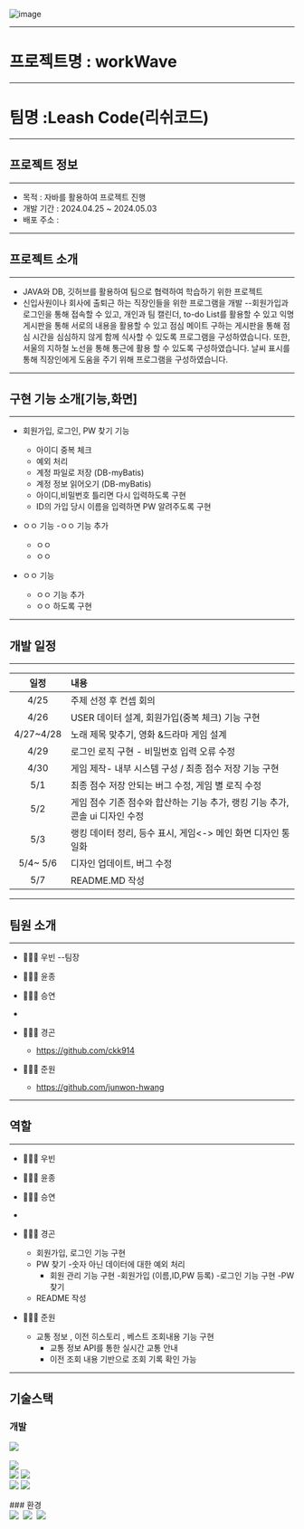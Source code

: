 ![image](https://github.com/full-stack-mini-project-2/workwave/assets/50573460/bef4031e-9a9f-4ee0-986a-2575167f4816)

---
# 프로젝트명 : workWave
---
# 팀명       :Leash Code(리쉬코드)
---
## 프로젝트 정보
---
- 목적 : 자바를 활용하여 프로젝트 진행
- 개발 기간 : 2024.04.25 ~ 2024.05.03
- 배포 주소 :

---

## 프로젝트 소개
---
- JAVA와 DB, 깃허브를 활용하여 팀으로 협력하여 학습하기 위한 프로젝트
- 신입사원이나 회사에 출퇴근 하는 직장인들을 위한 프로그램을 개발
--회원가입과 로그인을 통해 접속할 수 있고,
  개인과 팀 캘린더, to-do List를 활용할 수 있고
  익명 게시판을 통해 서로의 내용을 활용할 수 있고
  점심 메이트 구하는 게시판을 통해 점심 시간을 심심하지 않게 함께 식사할 수 있도록
  프로그램을 구성하였습니다.
  또한, 서울의 지하철 노선을 통해 통근에 활용 할 수 있도록 구성하였습니다.
  날씨 표시를 통해 직장인에게 도움을 주기 위해 프로그램을 구성하였습니다. 
  



---
## 구현 기능 소개[기능,화면]
---
- 회원가입, 로그인, PW 찾기 기능  
  - 아이디 중복 체크  
  - 예외 처리  
  - 계정 파일로 저장 (DB-myBatis)  
  - 계정 정보 읽어오기 (DB-myBatis)
  - 아이디,비밀번호 틀리면 다시 입력하도록 구현
  - ID의 가입 당시 이름을 입력하면 PW 알려주도록 구현
  
- ㅇㅇ 기능
  -ㅇㅇ 기능 추가
  - ㅇㅇ
  - ㅇㅇ
- ㅇㅇ 기능
   - ㅇㅇ 기능 추가
   - ㅇㅇ 하도록 구현

---
## 개발 일정
---
일정|내용|
|:------:|:---|
|4/25|주제 선정 후 컨셉 회의|
|4/26|USER 데이터 설계, 회원가입(중복 체크) 기능 구현|
|4/27~4/28| 노래 제목 맞추기, 영화 &드라마 게임 설계|
|4/29|로그인 로직 구현 - 비밀번호 입력 오류 수정|
|4/30|게임 제작- 내부 시스템 구성 / 최종 점수 저장 기능 구현|
|5/1|최종 점수 저장 안되는 버그 수정, 게임 별 로직 수정|
|5/2|게임 점수 기존 점수와 합산하는 기능 추가, 랭킹 기능 추가, 콘솔 ui 디자인 수정|
|5/3|랭킹 데이터 정리, 등수 표시, 게임<-> 메인 화면 디자인 통일화|
|5/4~ 5/6|디자인 업데이트, 버그 수정|
|5/7|README.MD 작성|


---
## 팀원 소개
---
- 👨🏻‍💻 우빈 --팀장

- 👩🏻‍💻 윤종

- 👩🏻‍💻 승연
- 
- 👨🏻‍💻 경곤
  - https://github.com/ckk914
- 👨🏻‍💻 준원
  - https://github.com/junwon-hwang

--- 

## 역할 
---
- 👨🏻‍💻 우빈

- 👩🏻‍💻 윤종

- 👩🏻‍💻 승연
- 
- 👨🏻‍💻 경곤
  - 회원가입, 로그인 기능 구현
  - PW 찾기
       -숫자 아닌 데이터에 대한 예외 처리
     - 회원 관리 기능 구현
       -회원가입 (이름,ID,PW 등록)
       -로그인 기능 구현
       -PW 찾기
  - README 작성
- 👨🏻‍💻 준원
  - 교통 정보 , 이전 히스토리 , 베스트 조회내용 기능 구현
      - 교통 정보 API를 통한 실시간 교통 안내
      - 이전 조회 내용 기반으로 조회 기록 확인 가능
---

## 기술스택
### 개발
<div>
<img src="https://img.shields.io/badge/java-%23ED8B00.svg?style=for-the-badge&logo=openjdk&logoColor=white" />&nbsp

<img src="https://img.shields.io/badge/javascript-F7DF1E?style=for-the-badge&logo=javascript&logoColor=black"> <br/>
  <img src="https://img.shields.io/badge/html5-E34F26?style=for-the-badge&logo=html5&logoColor=white"> 
  <img src="https://img.shields.io/badge/css-1572B6?style=for-the-badge&logo=css3&logoColor=white">   <br/>
  <img src="https://img.shields.io/badge/springboot-6DB33F?style=for-the-badge&logo=springboot&logoColor=white">
    <img src="https://img.shields.io/badge/mysql-4479A1.svg?style=for-the-badge&logo=mysql&logoColor=white">
</div>
### 환경
<div>
  <img src="https://img.shields.io/badge/IntelliJIDEA-000000.svg?style=for-the-badge&logo=intellij-idea&logoColor=white" />&nbsp
  <img src="https://img.shields.io/badge/git-007396.svg?style=for-the-badge&logo=git&logoColor=white" />&nbsp
  <img src="https://img.shields.io/badge/github-181717.svg?style=for-the-badge&logo=github&logoColor=white" />&nbsp

</div>


